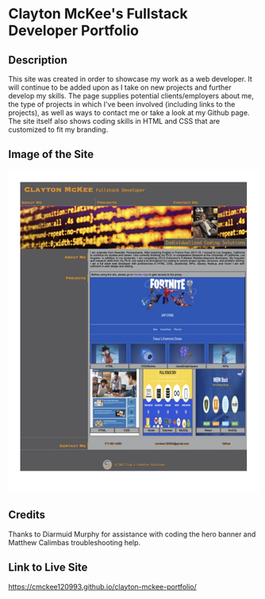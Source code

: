 # Clayton McKee's Fullstack Developer Portfolio

## Description

This site was created in order to showcase my work as a web developer. It will continue to be added upon as I take on new projects and further develop my skills. The page supplies potential clients/employers about me, the type of projects in which I've been involved (including links to the projects), as well as ways to contact me or take a look at my Github page. The site itself also shows coding skills in HTML and CSS that are customized to fit my branding. 

## Image of the Site

<img src="./Assets/Images/site-screenshot.png">


## Credits

Thanks to Diarmuid Murphy for assistance with coding the hero banner and Matthew Calimbas troubleshooting help. 

## Link to Live Site
https://cmckee120993.github.io/clayton-mckee-portfolio/
